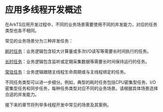 # 应用多线程开发概述

在ArkTS应用开发过程中，不同的业务场景需要使用不同的并发能力，对应的任务类型也各不相同。

常见的业务场景分为三种并发任务：

[耗时任务](time-consuming-task-overview.md)：业务逻辑包含较大计算量或多次I/O读写等需要长时间执行的任务。

[长时任务](long-time-task-overview.md)：业务逻辑包含监听或定期采集数据等需要长时间保持运行的任务。

[常驻任务](resident-task-overview.md)：业务逻辑跟随主线程生命周期或与主线程绑定的任务。

不同任务类型可以进一步细分。例如，典型的耗时任务包括CPU密集型任务、I/O密集型任务和同步任务，每种任务类型对应不同的业务场景。请根据具体场景选择合适的并发能力。

接下来的章节将列举多线程开发中常见的场景及其案例。
